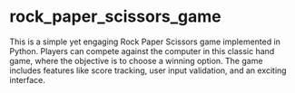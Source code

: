 # rock_paper_scissors_game
This is a simple yet engaging Rock Paper Scissors game implemented in Python. Players can compete against the computer in this classic hand game, 
where the objective is to choose a winning option. The game includes features like score tracking, user input validation, and an exciting interface.
